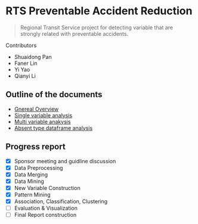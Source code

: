 # RTS Preventable Accident Reduction
> Regional Transit Service project for detecting variable that are strongly related with preventable accidents.


Contributors
- Shuaidong Pan
- Faner Lin
- Yi Yao
- Qianyi Li

## Outline of the documents
  
  - [Gnereal Overview]()
  - [Single variable analysis]()
  - [Multi variable anakysis](./RTS_2.ipynb)
  - [Absent type dataframe analysis](./RTS_3.ipynb)
## Progress report
- [x] Sponsor meeting and guidline discussion
- [x] Data Preprocessing
- [x] Data Merging
- [x] Data Mining
- [x] New Variable Construction
- [x] Pattern Mining
- [x] Association, Classification, Clustering
- [ ] Evaluation & Visualization
- [ ] Final Report construction
